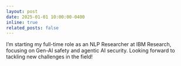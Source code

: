 ```yaml
---
layout: post
date: 2025-01-01 10:00:00-0400
inline: true
related_posts: false
---
```


I’m starting my full-time role as an NLP Researcher at IBM Research, focusing on Gen-AI safety and agentic AI security. Looking forward to tackling new challenges in the field!